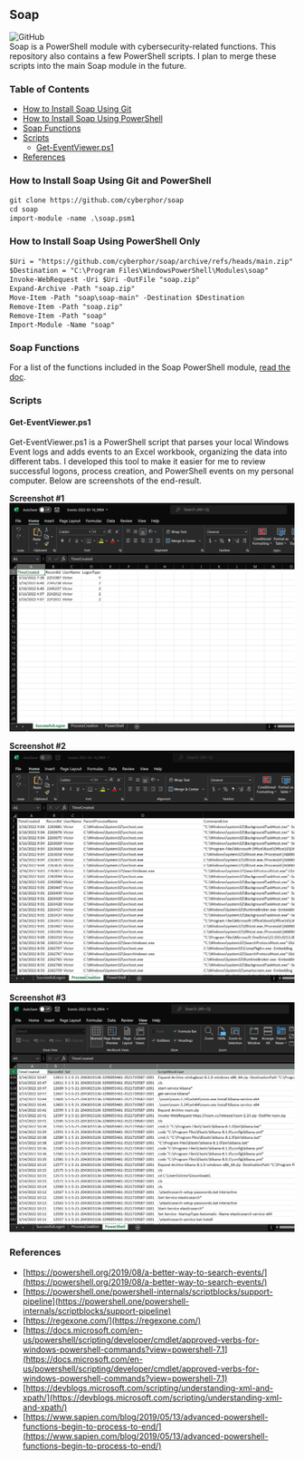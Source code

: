 ## Soap
![GitHub](https://img.shields.io/github/license/cyberphor/soap)  
Soap is a PowerShell module with cybersecurity-related functions. This repository also contains a few PowerShell scripts. I plan to merge these scripts into the main Soap module in the future. 

### Table of Contents
* [How to Install Soap Using Git](#how-to-install-soap-using-git)
* [How to Install Soap Using PowerShell](#how-to-install-soap-using-powershell)
* [Soap Functions](#soap-functions)
* [Scripts](#scripts)
  * [Get-EventViewer.ps1](#get-eventviewerps1)
* [References](#references)

### How to Install Soap Using Git and PowerShell
```
git clone https://github.com/cyberphor/soap
cd soap
import-module -name .\soap.psm1
```

### How to Install Soap Using PowerShell Only
```
$Uri = "https://github.com/cyberphor/soap/archive/refs/heads/main.zip"
$Destination = "C:\Program Files\WindowsPowerShell\Modules\soap"
Invoke-WebRequest -Uri $Uri -OutFile "soap.zip"
Expand-Archive -Path "soap.zip"
Move-Item -Path "soap\soap-main" -Destination $Destination
Remove-Item -Path "soap.zip"
Remove-Item -Path "soap"
Import-Module -Name "soap"
```

### Soap Functions
For a list of the functions included in the Soap PowerShell module, [read the doc](/Docs/Functions.md).

### Scripts
#### Get-EventViewer.ps1
Get-EventViewer.ps1 is a PowerShell script that parses your local Windows Event logs and adds events to an Excel workbook, organizing the data into different tabs. I developed this tool to make it easier for me to review successful logons, process creation, and PowerShell events on my personal computer. Below are screenshots of the end-result.

**Screenshot #1**
![Screenshot1](/Screenshots/Screenshot1.PNG)

**Screenshot #2**
![Screenshot2](/Screenshots/Screenshot2.PNG)

**Screenshot #3**
![Screenshot3](/Screenshots/Screenshot3.PNG)

### References
* [https://powershell.org/2019/08/a-better-way-to-search-events/](https://powershell.org/2019/08/a-better-way-to-search-events/)
* [https://powershell.one/powershell-internals/scriptblocks/support-pipeline](https://powershell.one/powershell-internals/scriptblocks/support-pipeline)
* [https://regexone.com/](https://regexone.com/)
* [https://docs.microsoft.com/en-us/powershell/scripting/developer/cmdlet/approved-verbs-for-windows-powershell-commands?view=powershell-7.1](https://docs.microsoft.com/en-us/powershell/scripting/developer/cmdlet/approved-verbs-for-windows-powershell-commands?view=powershell-7.1)
* [https://devblogs.microsoft.com/scripting/understanding-xml-and-xpath/](https://devblogs.microsoft.com/scripting/understanding-xml-and-xpath/)
* [https://www.sapien.com/blog/2019/05/13/advanced-powershell-functions-begin-to-process-to-end/](https://www.sapien.com/blog/2019/05/13/advanced-powershell-functions-begin-to-process-to-end/)
